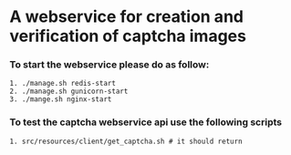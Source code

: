 # A webservice for creation and verification of captcha images

### To start the webservice please do as follow:
    1. ./manage.sh redis-start
    2. ./manage.sh gunicorn-start
    3. ./mange.sh nginx-start

### To test the captcha webservice api use the following scripts
    1. src/resources/client/get_captcha.sh # it should return 